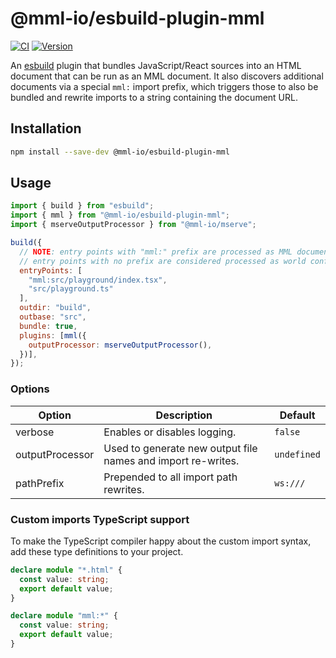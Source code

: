 # @mml-io/esbuild-plugin-mml

[![CI](https://badgen.net/github/checks/mml-io/esbuild-plugin-mml/main)](https://github.com/mml-io/esbuild-plugin-mml/actions)
[![Version](https://badgen.net/npm/v/esbuild-plugin-mml)](https://www.npmjs.com/package/@mml-io/esbuild-plugin-mml)

An [esbuild](https://esbuild.github.io/) plugin that bundles JavaScript/React
sources into an HTML document that can be run as an MML document. It also
discovers additional documents via a special `mml:` import prefix, which
triggers those to also be bundled and rewrite imports to a string containing
the document URL.

## Installation

```sh
npm install --save-dev @mml-io/esbuild-plugin-mml
```

## Usage

```js
import { build } from "esbuild";
import { mml } from "@mml-io/esbuild-plugin-mml";
import { mserveOutputProcessor } from "@mml-io/mserve";

build({
  // NOTE: entry points with "mml:" prefix are processed as MML documents.
  // entry points with no prefix are considered processed as world configs.
  entryPoints: [
    "mml:src/playground/index.tsx",
    "src/playground.ts"
  ],
  outdir: "build",
  outbase: "src",
  bundle: true,
  plugins: [mml({ 
    outputProcessor: mserveOutputProcessor(),
  })],
});
```

### Options

| Option          | Description                                                                      | Default     |
| --------------- | -------------------------------------------------------------------------------- | ----------- |
| verbose         | Enables or disables logging.                                                     | `false`     |
| outputProcessor | Used to generate new output file names and import re-writes.                     | `undefined` |
| pathPrefix      | Prepended to all import path rewrites.                                           | `ws:///`    |

### Custom imports TypeScript support

To make the TypeScript compiler happy about the custom import syntax, add these type definitions to your project.

```ts
declare module "*.html" {
  const value: string;
  export default value;
}

declare module "mml:*" {
  const value: string;
  export default value;
}
```
